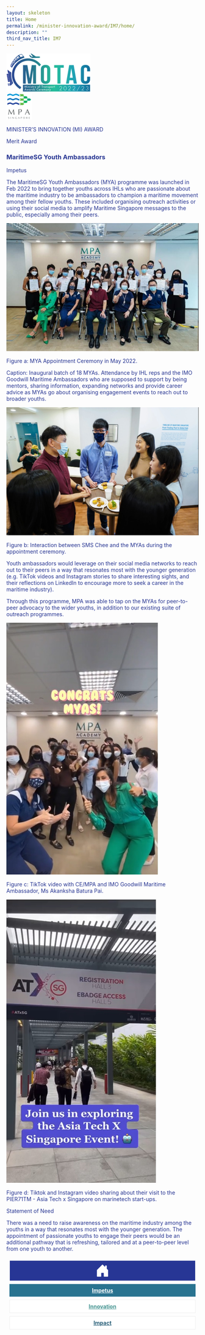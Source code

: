 ```yaml
---
layout: skeleton
title: Home
permalink: /minister-innovation-award/IM7/home/
description: ""
third_nav_title: IM7
---
```

  <style type="text/css">
    .text-pri {
      color: #273592;
    }

    .nav-tabs {
      border-bottom: none !important;
      overflow: hidden !important;
    }

    .nav-link {
      margin: 8px !important;
      border-radius: 0px !important;
      font-weight: 700 !important;
      padding: 0.5rem 2.8rem !important;
    }

    .link-home {
      border: 1px solid #eee !important;
      color: #fff !important;
      background: rgb(39, 54, 149) !important;
      display: flex;
      justify-content: center;
      align-items: center;
    }

    .link-project {
      border: 1px solid #eee !important;
      color: rgb(83, 114, 122) !important;
      background-color: #fff !important;
      display: flex;
      justify-content: center;
      align-items: center;
    }

    .link-project.active {
      border: none !important;
      color: #fff !important;
      background: rgb(41, 115, 144) !important;
    }

    .link-solution {
      border: 1px solid #eee !important;
      color: rgb(69, 148, 145) !important;
      background-color: #fff !important;
      display: flex;
      justify-content: center;
      align-items: center;
    }

    .link-solution.active {
      border: none !important;
      color: #fff !important;
      background: rgb(34, 155, 189) !important;
    }

    .link-impact {
      border: 1px solid #eee !important;
      color: rgb(41, 95, 120) !important;
      background-color: #fff !important;
      display: flex;
      justify-content: center;
      align-items: center;
    }

    .link-impact.active {
      border: none !important;
      color: #fff !important;
      background: rgb(10, 91, 142) !important;
    }
  </style>
  <div class="container-fluid py-5 card-bg text-pri my-5">
    <div class="row">
      <div class="col-sm-12 pt-4 pb-3 text-center">
        <img src="/images/Logos/MOTAC_header.png" alt="motac logo" class="img-fluid" />
      </div>
    </div>
    <div class="row border border-4 border-info">
      <div class="col-sm-4 py-3 text-center d-flex flex-column align-items-center justify-content-center">
        <img src="/images/Logos/MPA.png" class="img-fluid" alt="MPA" />
      </div>
      <div class="col-sm-8 py-3 text-center bg-primary d-flex justify-content-center flex-column aligin-items-center">
        <p class="mb-1 text-light font-weight-bold raleway-font"> MINISTER’S INNOVATION (MI) AWARD </p>
        <p class="mb-0 distinguished-award">Merit Award</p>
      </div>
    </div>
    <div class="row">
      <div class="col-12 py-3">
        <h3 class="text-center font-weight-bold"> MaritimeSG Youth Ambassadors </h3>
      </div>
      <div class="col-sm-12 text-center py-2 my-2 bg-heading">
        <p class="mb-0 h3 font-weight-bold text-uppercase text-light"> Impetus </p>
      </div>
      <div class="col-sm-12">
        <div class="row py-2">
          <div class="col-sm-8">
            <p> The MaritimeSG Youth Ambassadors (MYA) programme was launched in Feb 2022 to bring together youths across IHLs who are passionate about the maritime industry to be ambassadors to champion a maritime movement among their fellow youths. These included organising outreach activities or using their social media to amplify Maritime Singapore messages to the public, especially among their peers. </p>
          </div>
          <div class="col-sm-4">
            <img src="/images/MI/IM7/1.jpg" class="img-fluid mb-3" alt="" />
            <p class="mb-3 font-weight-light"> Figure a: MYA Appointment Ceremony in May 2022. </p>
            <p class="mb-3 font-weight-light"> Caption: Inaugural batch of 18 MYAs. Attendance by IHL reps and the IMO Goodwill Maritime Ambassadors who are supposed to support by being mentors, sharing information, expanding networks and provide career advice as MYAs go about organising engagement events to reach out to broader youths. </p>
            <img src="/images/MI/IM7/MYA Appointment Ceremony 2.jpg" class="img-fluid" alt="" />
            <p class="mb-3 font-weight-light"> Figure b: Interaction between SMS Chee and the MYAs during the appointment ceremony. </p>
          </div>
          <div class="col-sm-8">
            <p> Youth ambassadors would leverage on their social media networks to reach out to their peers in a way that resonates most with the younger generation (e.g. TikTok videos and Instagram stories to share interesting sights, and their reflections on LinkedIn to encourage more to seek a career in the maritime industry). </p>
            <p> Through this programme, MPA was able to tap on the MYAs for peer-to-peer advocacy to the wider youths, in addition to our existing suite of outreach programmes. </p>
          </div>
          <div class="col-sm-4">
            <img src="/images/MI/IM7/Social Media Content by MYAs 1.jpg" class="img-fluid" alt="" />
            <p class="mb-3 font-weight-light"> Figure c: TikTok video with CE/MPA and IMO Goodwill Maritime Ambassador, Ms Akanksha Batura Pai. </p>
            <img src="/images/MI/IM7/Social Media Content by MYAs 2.jpg" class="img-fluid" alt="" />
            <p class="mb-3 font-weight-light"> Figure d: Tiktok and Instagram video sharing about their visit to the PIER71TM - Asia Tech x Singapore on marinetech start-ups. </p>
          </div>
        </div>
      </div>
    </div>
    <div class="row">
      <div class="col-sm-12 text-center py-2 my-2 bg-heading">
        <p class="mb-0 h3 font-weight-bold text-light text-uppercase"> Statement of Need </p>
      </div>
      <div class="col-sm-12 py-2">
        <p class="font-weight-bold text-pri"> There was a need to raise awareness on the maritime industry among the youths in a way that resonates most with the younger generation. The appointment of passionate youths to engage their peers would be an additional pathway that is refreshing, tailored and at a peer-to-peer level from one youth to another. </p>
      </div>
    </div>
    <nav>
      <div class="nav nav-tabs nav-fill" id="nav-tab" role="tablist">
        <a class="nav-link text-uppercase link-home text-decoration-none" id="nav-home-tab" href="/minister-innovation-award/IM7/home/">
          <svg xmlns="http://www.w3.org/2000/svg" width="36" height="36" fill="currentColor" class="bi bi-house-door-fill" viewBox="0 0 16 16">
            <path d="M6.5 14.5v-3.505c0-.245.25-.495.5-.495h2c.25 0 .5.25.5.5v3.5a.5.5 0 0 0 .5.5h4a.5.5 0 0 0 .5-.5v-7a.5.5 0 0 0-.146-.354L13 5.793V2.5a.5.5 0 0 0-.5-.5h-1a.5.5 0 0 0-.5.5v1.293L8.354 1.146a.5.5 0 0 0-.708 0l-6 6A.5.5 0 0 0 1.5 7.5v7a.5.5 0 0 0 .5.5h4a.5.5 0 0 0 .5-.5Z" />
          </svg>
        </a>
        <a class="nav-link active link-project text-decoration-none" id="nav-project-tab" href="/minister-innovation-award/IM7/impetus/"> Impetus </a>
        <a class="nav-link link-solution text-decoration-none" id="nav-solution-tab" href="/minister-innovation-award/IM7/innovation/"> Innovation</a>
        <a class="nav-link link-impact text-decoration-none" id="nav-impact-tab" href="/minister-innovation-award/IM7/impact/"> Impact</a>
      </div>
    </nav>
  </div>